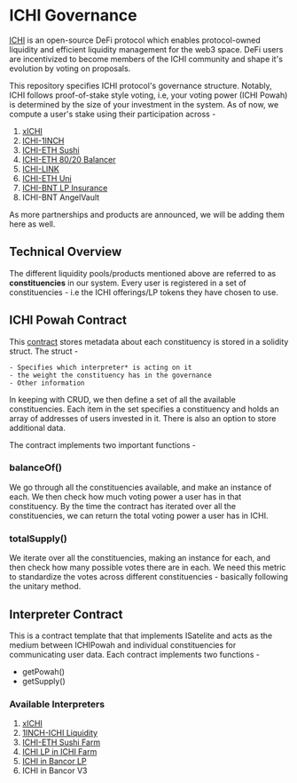 # ICHI Governance

[ICHI](https://app.ichi.org/) is an open-source DeFi protocol which enables protocol-owned liquidity and efficient liquidity management for the web3 space. DeFi users are incentivized to become members of the ICHI community and shape it's evolution by voting on proposals. 

This repository specifies ICHI protocol's governance structure. Notably, ICHI follows proof-of-stake style voting, i.e, your voting power (ICHI Powah) is determined by the size of your investment in the system. As of now, we compute a user's stake using their participation across - 

 1. [xICHI](https://etherscan.io/tx/0xa08579b0a5768740524ed0f87edc606ecff7265b826403ccd41add93897f2272)  
 2. [ICHI-1INCH](https://etherscan.io/tx/0x4886acb6154e8896039eefa7a6dbed8c31c8b13839bb629785149692aa62a417)  
 3. [ICHI-ETH Sushi](https://etherscan.io/tx/0x587f4bbe20ccd357c03b6ec6f75c671b787112dc12221bd4d910d24aa171a09c)   
 4. [ICHI-ETH 80/20 Balancer](https://etherscan.io/tx/0x8a73f6130f6fcc21e2fc13b004e45354ac0959eae123e94e01c1a6bca1fe5ee1) 
 5. [ICHI-LINK](https://etherscan.io/tx/0x494aff2dd887b62098d276d5a2a0ba2241fc9fc1c43cba3fb9535ef8551d4927) 
 6. [ICHI-ETH Uni](https://etherscan.io/tx/0x6076ee7b84ae157cd22197c158f0100096d06e6903c4e35bbaf3d65dde351e07) 
 7. [ICHI-BNT LP Insurance](https://etherscan.io/tx/0xfaa3a4ad453f60f56cf747a1b0df635f2e542a4cc1f948c196ad9bd4ab650452)  
 8. ICHI-BNT AngelVault

As more partnerships and products are announced, we will be adding them here as well. 

## Technical Overview 

The different liquidity pools/products mentioned above are referred to as **constituencies** in our system.  Every user is registered in a set of constituencies - i.e the ICHI offerings/LP tokens they have chosen to use. 

## ICHI Powah Contract 

This [contract](ICHIPowah%20-%20https://etherscan.io/address/0x873902a3c0731ecc1f2075435fe035acceed5459) stores metadata about each constituency is stored in a solidity struct. The struct - 

    - Specifies which interpreter* is acting on it
    - the weight the constituency has in the governance
    - Other information

In keeping with CRUD, we then define a set of all the available constituencies. Each item in the set specifies a constituency and holds an array of addresses of users invested in it. There is also an option to store additional data. 

The contract implements two important functions - 

### balanceOf() 

We go through all the constituencies available, and make an instance of each. We then check how much voting power a user has in that constituency. By the time the contract has iterated over all the constituencies, we can return the total voting power a user has in ICHI. 

### totalSupply() 

We iterate over all the constituencies, making an instance for each, and then check how many possible votes there are in each. We need this metric to standardize the votes across different constituencies - basically following the unitary method. 

##  Interpreter Contract 

This is a contract template that that implements ISatelite and acts as the medium between ICHIPowah and individual constituencies for communicating user data. Each contract implements two functions - 

 - getPowah() 
 - getSupply()
    
 ### Available Interpreters
 

 1. [xICHI](https://etherscan.io/address/0x65e1a3555f2c544f84c97a385cc1dbe69da5ee6c)
 2. [1INCH-ICHI Liquidity](https://etherscan.io/address/0x9f493813d4ea0328d263bdcd8d486e914ec5ebc8)
 3. [ICHI-ETH Sushi Farm](https://etherscan.io/address/0x822b94df15fe9c60b35796be7b1e5e15ee225dd3)
 4. [ICHI LP in ICHI Farm](https://etherscan.io/address/0x7c49fc7110ef49d080f1d0cfc57fad5f21515014)
 5. [ICHI in Bancor LP](https://etherscan.io/address/0x43f1cacdacd3fa65dbcbd56604b90e077fffbb83)
 6. ICHI in Bancor V3
